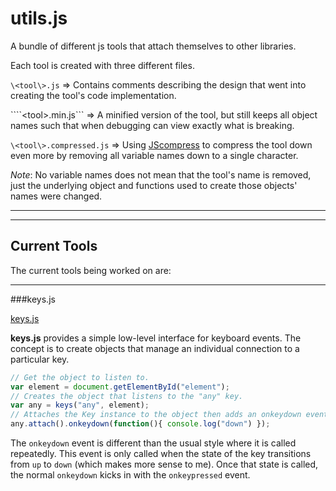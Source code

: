# utils.js
A bundle of different js tools that attach themselves to other libraries.

Each tool is created with three different files.

```\<tool\>.js``` => Contains comments describing the design that went into creating the tool's code implementation.

````\<tool\>.min.js``` => A minified version of the tool, but still keeps all object names such that when debugging can view exactly what is breaking.

```\<tool\>.compressed.js``` => Using [JScompress](http://jscompress.com/) to compress the tool down even more by removing all variable names down to a single character.

*Note*: No variable names does not mean that the tool's name is removed, just the underlying object and functions used to create those objects' names were changed.

***
***
## Current Tools
The current tools being worked on are:

***
###keys.js

[keys.js](http://tkellehe.github.io/utils.js/keys.js/dev/keys.js)

__keys.js__ provides a simple low-level interface for keyboard events. The concept is to create objects that manage
an individual connection to a particular key.

``` javascript
// Get the object to listen to.
var element = document.getElementById("element");
// Creates the object that listens to the "any" key.
var any = keys("any", element);
// Attaches the Key instance to the object then adds an onkeydown event.
any.attach().onkeydown(function(){ console.log("down") });
```

The `onkeydown` event is different than the usual style where it is called repeatedly. This event is only called when the state of the key transitions from `up` to `down` (which makes more sense to me). Once that state is called, the normal `onkeydown` kicks in with the `onkeypressed` event.
